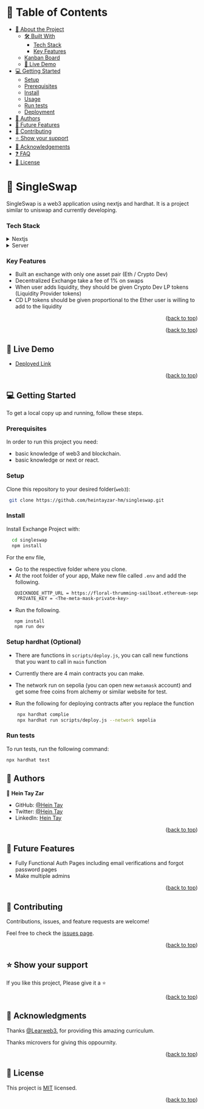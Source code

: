 
<a name="readme-top"></a>

<!-- TABLE OF CONTENTS -->

# 📗 Table of Contents

- [📖 About the Project](#about-project)
  - [🛠 Built With](#built-with)
    - [Tech Stack](#tech-stack)
    - [Key Features](#key-features)
  - [Kanban Board](#kanban-board)
  - [🚀 Live Demo](#live-demo)
- [💻 Getting Started](#getting-started)
  - [Setup](#setup)
  - [Prerequisites](#prerequisites)
  - [Install](#install)
  - [Usage](#usage)
  - [Run tests](#run-tests)
  - [Deployment](#triangular_flag_on_post-deployment)
- [👥 Authors](#authors)
- [🔭 Future Features](#future-features)
- [🤝 Contributing](#contributing)
- [⭐️ Show your support](#support)
- [🙏 Acknowledgements](#acknowledgements)
- [❓ FAQ](#faq)
- [📝 License](#license)

<!-- PROJECT DESCRIPTION -->

# 📖 SingleSwap <a name="about-project"></a>

SingleSwap is a web3 application using nextjs and hardhat. It is a project similar to uniswap and currently developing.

### Tech Stack <a name="tech-stack"></a>


<details>
  <summary>Nextjs</summary>
  <ul>
    <li><a href="https://next.com/">React</a></li>
  </ul>
</details>

<details>
  <summary>Server</summary>
  <ul>
    <li><a href="https://hardhat.com/">hardhat</a></li>
  </ul>
</details>

### Key Features <a name="key-features"></a>

- Built an exchange with only one asset pair (Eth / Crypto Dev)
- Decentralized Exchange take a fee of 1% on swaps
- When user adds liquidity, they should be given Crypto Dev LP tokens (Liquidity Provider tokens)
- CD LP tokens should be given proportional to the Ether user is willing to add to the liquidity

<p align="right">(<a href="#readme-top">back to top</a>)</p>

<!-- Kanban Board -->

<p align="right">(<a href="#readme-top">back to top</a>)</p>

<!-- LIVE DEMO -->

## 🚀 Live Demo <a name="live-demo"></a>

- [Deployed Link](https://exchange-ykcl-2c8arisqh-heintayzar-hm.vercel.app/)
<p align="right">(<a href="#readme-top">back to top</a>)</p>

<!-- GETTING STARTED -->

## 💻 Getting Started <a name="getting-started"></a>

To get a local copy up and running, follow these steps.

### Prerequisites

In order to run this project you need:

- basic knowledge of web3 and blockchain.
- basic knowledge or next or react.

### Setup

Clone this repository to your desired folder(`web3`):

```sh
 git clone https://github.com/heintayzar-hm/singleswap.git
```


### Install

Install Exchange Project with:

```sh
  cd singleswap
  npm install
```
For the env file,

- Go to the respective folder where you clone.
- At the root folder of your app, Make new file called `.env` and add the following.

```sh
   QUICKNODE_HTTP_URL = https://floral-thrumming-sailboat.ethereum-sepolia.discover.quiknode.pro/cb8537a2a780891ac7ea2b8154945d3cf3b1feff/
    PRIVATE_KEY = <The-meta-mask-private-key>
```

- Run the following.

```
   npm install
   npm run dev
```

### Setup hardhat (Optional)

- There are functions in `scripts/deploy.js`, you can call new functions that you want to call in `main` function
- Currently there are 4 main contracts you can make.
- The network run on sepolia (you can open new `metamask` account) and get some free coins from alchemy or similar website for test.

- Run the following for deploying contracts after you replace the function

```sh
    npx hardhat complie
    npx hardhat run scripts/deploy.js --network sepolia
```

### Run tests

To run tests, run the following command:

```
npx hardhat test
```

## 👥 Authors <a name="authors"></a>

👤 **Hein Tay Zar**

- GitHub: [@Hein Tay](https://github.com/heintayzar-hm)
- Twitter: [@Hein Tay](https://twitter.com/heintayzarhm)
- LinkedIn: [Hein Tay](https://www.linkedin.com/in/hein-tay-zar)


<p align="right">(<a href="#readme-top">back to top</a>)</p>

<!-- FUTURE FEATURES -->

 ## 🔭 Future Features <a name="future-features"></a>

- Fully Functional Auth Pages including email verifications and forgot password pages
- Make multiple admins

<p align="right">(<a href="#readme-top">back to top</a>)</p>

<!-- CONTRIBUTING -->

## 🤝 Contributing <a name="contributing"></a>

Contributions, issues, and feature requests are welcome!

Feel free to check the [issues page](../../issues/).

<p align="right">(<a href="#readme-top">back to top</a>)</p>

<!-- SUPPORT -->

 ## ⭐️ Show your support <a name="support"></a>

If you like this project, Please give it a ⭐️

<p align="right">(<a href="#readme-top">back to top</a>)</p>

<!-- ACKNOWLEDGEMENTS -->

 ## 🙏 Acknowledgments <a name="acknowledgements"></a>

Thanks [@Learweb3.](https://learnweb3.io/) for providing this amazing curriculum.

Thanks microvers for giving this oppournity.

<p align="right">(<a href="#readme-top">back to top</a>)</p>

## 📝 License <a name="license"></a>

This project is [MIT](./LICENSE) licensed.

<p align="right">(<a href="#readme-top">back to top</a>)</p>
